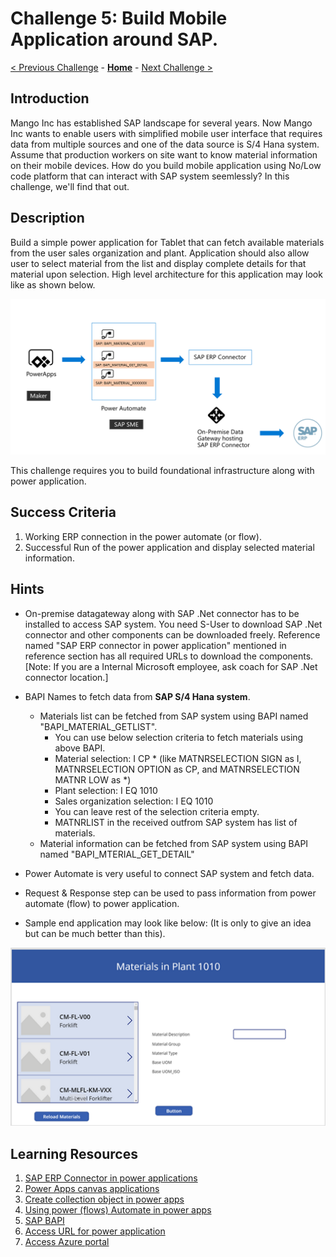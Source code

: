 # Challenge 5: Build Mobile Application around SAP. 

[< Previous Challenge](./04-BusinessContinuity-and-DR.md) - **[Home](../README.md)** - [Next Challenge >](./06-Start-Stop-Automation.md)

## Introduction

Mango Inc has established SAP landscape for several years. Now Mango Inc wants to enable users with simplified mobile user interface that requires data from multiple sources and one of the data source is S/4 Hana system. Assume that production workers on site want to know material information on their mobile devices. How do you build mobile application using No/Low code platform that can interact with SAP system seemlessly? In this challenge, we'll find that out.

## Description

Build a simple power application for Tablet that can  fetch available materials from the user sales organization and plant. Application should also allow user to select material from the list and display complete details for that material upon selection. High level architecture for this application may look like as shown below. 

![](Images/Challenge5-SampleArchiteture.png)

This challenge requires you to build foundational infrastructure along with power application. 

## Success Criteria

1. Working ERP connection in the power automate (or flow).
2. Successful Run of the power application and display selected material information. 

## Hints

- On-premise datagateway along with SAP .Net connector has to be installed to access SAP system. You need S-User to download SAP .Net connector and other components can be downloaded freely. Reference named "SAP ERP connector in power application" mentioned in reference section has all required URLs to download the components. [Note: If you are a Internal Microsoft employee, ask coach for SAP .Net connector location.]
- BAPI Names to fetch data from **SAP S/4 Hana system**.
	- Materials list can be fetched from SAP system using BAPI named "BAPI_MATERIAL_GETLIST".
		- You can use below selection criteria to fetch materials using above BAPI.
		- Material selection: I CP * (like MATNRSELECTION SIGN as I, MATNRSELECTION OPTION as CP, and MATNRSELECTION MATNR LOW as *)
		- Plant selection: I EQ 1010
		- Sales organization selection: I EQ 1010
		- You can leave rest of the selection criteria empty. 
		- MATNRLIST in the received outfrom SAP system has list of materials. 
	- Material information can be fetched from SAP system using BAPI named "BAPI_MTERIAL_GET_DETAIL"

- Power Automate is very useful to connect SAP system and fetch data. 
- Request & Response step can be used to pass information from power automate (flow) to power application. 
- Sample end application may look like below: (It is only to give an idea but can be much better than this).

![](Images/Challenge5-SampleApplicationScreen.png)

## Learning Resources

1. [SAP ERP Connector in power applications](https://powerapps.microsoft.com/en-us/blog/introducing-the-sap-erp-connector/)
2. [Power Apps canvas applications](https://docs.microsoft.com/en-us/powerapps/maker/canvas-apps/) 
3. [Create collection object in power apps](https://docs.microsoft.com/en-us/powerapps/maker/canvas-apps/create-update-collection)
4. [Using power (flows) Automate in power apps](https://docs.microsoft.com/en-us/powerapps/maker/canvas-apps/using-logic-flows)
5. [SAP BAPI](https://help.sap.com/doc/saphelp_nw73/7.3.16/en-US/4d/c89000ebfc5a9ee10000000a42189b/content.htm?no_cache=true)
6. [Access URL for power application](https://make.powerapps.com/)
7. [Access Azure portal](https://portal.azure.com/) 




